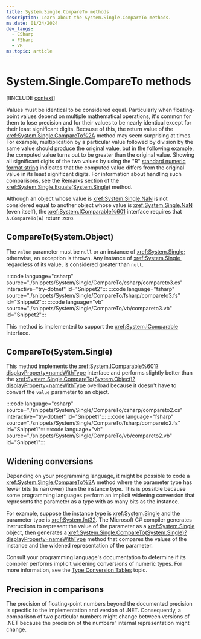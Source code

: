 ```yaml
---
title: System.Single.CompareTo methods
description: Learn about the System.Single.CompareTo methods.
ms.date: 01/24/2024
dev_langs:
  - CSharp
  - FSharp
  - VB
ms.topic: article
---
```

# System.Single.CompareTo methods

[!INCLUDE [context](includes/context.md)]

Values must be identical to be considered equal. Particularly when floating-point values depend on multiple mathematical operations, it's common for them to lose precision and for their values to be nearly identical except for their least significant digits. Because of this, the return value of the <xref:System.Single.CompareTo%2A> method may seem surprising at times. For example, multiplication by a particular value followed by division by the same value should produce the original value, but in the following example, the computed value turns out to be greater than the original value. Showing all significant digits of the two values by using the "R" [standard numeric format string](../../standard/base-types/standard-numeric-format-strings.md) indicates that the computed value differs from the original value in its least significant digits. For information about handling such comparisons, see the Remarks section of the <xref:System.Single.Equals(System.Single)> method.

Although an object whose value is <xref:System.Single.NaN> is not considered equal to another object whose value is <xref:System.Single.NaN> (even itself), the <xref:System.IComparable%601> interface requires that `A.CompareTo(A)` return zero.

## CompareTo(System.Object)

The `value` parameter must be `null` or an instance of <xref:System.Single>; otherwise, an exception is thrown. Any instance of <xref:System.Single>, regardless of its value, is considered greater than `null`.

:::code language="csharp" source="./snippets/System/Single/CompareTo/csharp/compareto3.cs" interactive="try-dotnet" id="Snippet2":::
:::code language="fsharp" source="./snippets/System/Single/CompareTo/fsharp/compareto3.fs" id="Snippet2":::
:::code language="vb" source="./snippets/System/Single/CompareTo/vb/compareto3.vb" id="Snippet2":::

This method is implemented to support the <xref:System.IComparable> interface.

## CompareTo(System.Single)

This method implements the <xref:System.IComparable%601?displayProperty=nameWithType> interface and performs slightly better than the <xref:System.Single.CompareTo(System.Object)?displayProperty=nameWithType> overload because it doesn't have to convert the `value` parameter to an object.

:::code language="csharp" source="./snippets/System/Single/CompareTo/csharp/compareto2.cs" interactive="try-dotnet" id="Snippet1":::
:::code language="fsharp" source="./snippets/System/Single/CompareTo/fsharp/compareto2.fs" id="Snippet1":::
:::code language="vb" source="./snippets/System/Single/CompareTo/vb/compareto2.vb" id="Snippet1":::

## Widening conversions

Depending on your programming language, it might be possible to code a <xref:System.Single.CompareTo%2A> method where the parameter type has fewer bits (is narrower) than the instance type. This is possible because some programming languages perform an implicit widening conversion that represents the parameter as a type with as many bits as the instance.

For example, suppose the instance type is <xref:System.Single> and the parameter type is <xref:System.Int32>. The Microsoft C# compiler generates instructions to represent the value of the parameter as a <xref:System.Single> object, then generates a <xref:System.Single.CompareTo(System.Single)?displayProperty=nameWithType> method that compares the values of the instance and the widened representation of the parameter.

Consult your programming language's documentation to determine if its compiler performs implicit widening conversions of numeric types. For more information, see the [Type Conversion Tables](../../standard/base-types/conversion-tables.md) topic.

## Precision in comparisons

The precision of floating-point numbers beyond the documented precision is specific to the implementation and version of .NET. Consequently, a comparison of two particular numbers might change between versions of .NET because the precision of the numbers' internal representation might change.
